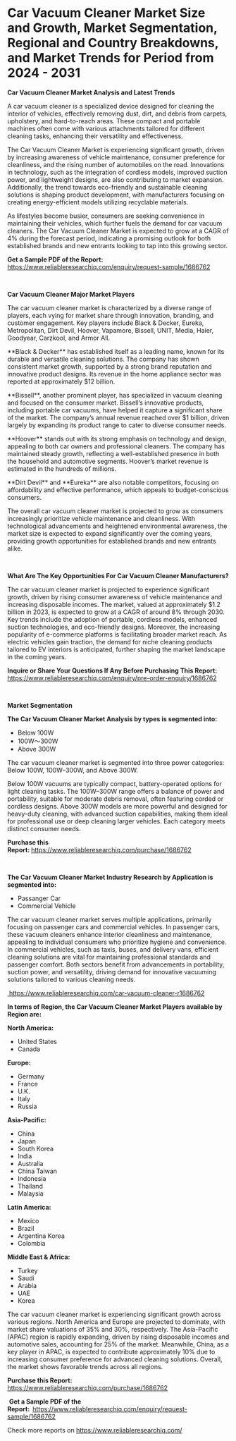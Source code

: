 <p><h1>Car Vacuum Cleaner Market Size and Growth, Market Segmentation, Regional and Country Breakdowns, and Market Trends for Period from 2024 -  2031</h1></p><p><strong>Car Vacuum Cleaner Market Analysis and Latest Trends</strong></p>
<p><p>A car vacuum cleaner is a specialized device designed for cleaning the interior of vehicles, effectively removing dust, dirt, and debris from carpets, upholstery, and hard-to-reach areas. These compact and portable machines often come with various attachments tailored for different cleaning tasks, enhancing their versatility and effectiveness.</p><p>The Car Vacuum Cleaner Market is experiencing significant growth, driven by increasing awareness of vehicle maintenance, consumer preference for cleanliness, and the rising number of automobiles on the road. Innovations in technology, such as the integration of cordless models, improved suction power, and lightweight designs, are also contributing to market expansion. Additionally, the trend towards eco-friendly and sustainable cleaning solutions is shaping product development, with manufacturers focusing on creating energy-efficient models utilizing recyclable materials.</p><p>As lifestyles become busier, consumers are seeking convenience in maintaining their vehicles, which further fuels the demand for car vacuum cleaners. The Car Vacuum Cleaner Market is expected to grow at a CAGR of 4% during the forecast period, indicating a promising outlook for both established brands and new entrants looking to tap into this growing sector.</p></p>
<p><strong>Get a Sample PDF of the Report:&nbsp;</strong> <a href="https://www.reliableresearchiq.com/enquiry/request-sample/1686762?utm_campaign=99&utm_medium=2&utm_source=Github&utm_content=ia&utm_term=31122024&utm_id=car-vacuum-cleaner">https://www.reliableresearchiq.com/enquiry/request-sample/1686762</a></p>
<p>&nbsp;</p>
<p><strong>Car Vacuum Cleaner Major Market Players</strong></p>
<p><p>The car vacuum cleaner market is characterized by a diverse range of players, each vying for market share through innovation, branding, and customer engagement. Key players include Black & Decker, Eureka, Metropolitan, Dirt Devil, Hoover, Vapamore, Bissell, UNIT, Media, Haier, Goodyear, Carzkool, and Armor All.</p><p>**Black & Decker** has established itself as a leading name, known for its durable and versatile cleaning solutions. The company has shown consistent market growth, supported by a strong brand reputation and innovative product designs. Its revenue in the home appliance sector was reported at approximately $12 billion.</p><p>**Bissell**, another prominent player, has specialized in vacuum cleaning and focused on the consumer market. Bissell’s innovative products, including portable car vacuums, have helped it capture a significant share of the market. The company’s annual revenue reached over $1 billion, driven largely by expanding its product range to cater to diverse consumer needs.</p><p>**Hoover** stands out with its strong emphasis on technology and design, appealing to both car owners and professional cleaners. The company has maintained steady growth, reflecting a well-established presence in both the household and automotive segments. Hoover’s market revenue is estimated in the hundreds of millions.</p><p>**Dirt Devil** and **Eureka** are also notable competitors, focusing on affordability and effective performance, which appeals to budget-conscious consumers.</p><p>The overall car vacuum cleaner market is projected to grow as consumers increasingly prioritize vehicle maintenance and cleanliness. With technological advancements and heightened environmental awareness, the market size is expected to expand significantly over the coming years, providing growth opportunities for established brands and new entrants alike.</p></p>
<p>&nbsp;</p>
<p><strong>What Are The Key Opportunities For Car Vacuum Cleaner Manufacturers?</strong></p>
<p><p>The car vacuum cleaner market is projected to experience significant growth, driven by rising consumer awareness of vehicle maintenance and increasing disposable incomes. The market, valued at approximately $1.2 billion in 2023, is expected to grow at a CAGR of around 8% through 2030. Key trends include the adoption of portable, cordless models, enhanced suction technologies, and eco-friendly designs. Moreover, the increasing popularity of e-commerce platforms is facilitating broader market reach. As electric vehicles gain traction, the demand for niche cleaning products tailored to EV interiors is anticipated, further shaping the market landscape in the coming years.</p></p>
<p><strong>Inquire or Share Your Questions If Any Before Purchasing This Report:</strong> <a href="https://www.reliableresearchiq.com/enquiry/pre-order-enquiry/1686762?utm_campaign=99&utm_medium=2&utm_source=Github&utm_content=ia&utm_term=31122024&utm_id=car-vacuum-cleaner">https://www.reliableresearchiq.com/enquiry/pre-order-enquiry/1686762</a></p>
<p>&nbsp;</p>
<p><strong>Market Segmentation</strong></p>
<p><strong>The Car Vacuum Cleaner Market Analysis by types is segmented into:</strong></p>
<p><ul><li>Below 100W</li><li>100W～300W</li><li>Above 300W</li></ul></p>
<p><p>The car vacuum cleaner market is segmented into three power categories: Below 100W, 100W–300W, and Above 300W. </p><p>Below 100W vacuums are typically compact, battery-operated options for light cleaning tasks. The 100W–300W range offers a balance of power and portability, suitable for moderate debris removal, often featuring corded or cordless designs. Above 300W models are more powerful and designed for heavy-duty cleaning, with advanced suction capabilities, making them ideal for professional use or deep cleaning larger vehicles. Each category meets distinct consumer needs.</p></p>
<p><strong>Purchase this Report:&nbsp;</strong><a href="https://www.reliableresearchiq.com/purchase/1686762?utm_campaign=99&utm_medium=2&utm_source=Github&utm_content=ia&utm_term=31122024&utm_id=car-vacuum-cleaner">https://www.reliableresearchiq.com/purchase/1686762</a></p>
<p>&nbsp;</p>
<p><strong>The Car Vacuum Cleaner Market Industry Research by Application is segmented into:</strong></p>
<p><ul><li>Passanger Car</li><li>Commercial Vehicle</li></ul></p>
<p><p>The car vacuum cleaner market serves multiple applications, primarily focusing on passenger cars and commercial vehicles. In passenger cars, these vacuum cleaners enhance interior cleanliness and maintenance, appealing to individual consumers who prioritize hygiene and convenience. In commercial vehicles, such as taxis, buses, and delivery vans, efficient cleaning solutions are vital for maintaining professional standards and passenger comfort. Both sectors benefit from advancements in portability, suction power, and versatility, driving demand for innovative vacuuming solutions tailored to various cleaning needs.</p></p>
<p><a href="https://www.reliableresearchiq.com/car-vacuum-cleaner-r1686762?utm_campaign=99&utm_medium=2&utm_source=Github&utm_content=ia&utm_term=31122024&utm_id=car-vacuum-cleaner">&nbsp;https://www.reliableresearchiq.com/car-vacuum-cleaner-r1686762</a></p>
<p><strong>In terms of Region, the Car Vacuum Cleaner Market Players available by Region are:</strong></p>
<p>
    <p> <strong> North America: </strong>
        <ul>
            <li>United States</li>
            <li>Canada</li>
        </ul>
        </p> 
    <p> <strong> Europe: </strong>
        <ul>
            <li>Germany</li>
            <li>France</li>
            <li>U.K.</li>
            <li>Italy</li>
            <li>Russia</li>
        </ul>
        </p> 
    <p> <strong> Asia-Pacific: </strong>
        <ul>
            <li>China</li>
            <li>Japan</li>
            <li>South Korea</li>
            <li>India</li>
            <li>Australia</li>
            <li>China Taiwan</li>
            <li>Indonesia</li>
            <li>Thailand</li>
            <li>Malaysia</li>
        </ul>
        </p> 
    <p> <strong> Latin America: </strong>
        <ul>
            <li>Mexico</li>
            <li>Brazil</li>
            <li>Argentina Korea</li>
            <li>Colombia</li>
        </ul>
        </p> 
    <p> <strong> Middle East & Africa: </strong>
        <ul>
            <li>Turkey</li>
            <li>Saudi</li>
            <li>Arabia</li>
            <li>UAE</li>
            <li>Korea</li>
        </ul>
    </p>
    </p>
<p><p>The car vacuum cleaner market is experiencing significant growth across various regions. North America and Europe are projected to dominate, with market share valuations of 35% and 30%, respectively. The Asia-Pacific (APAC) region is rapidly expanding, driven by rising disposable incomes and automotive sales, accounting for 25% of the market. Meanwhile, China, as a key player in APAC, is expected to contribute approximately 10% due to increasing consumer preference for advanced cleaning solutions. Overall, the market shows favorable trends across all regions.</p></p>
<p><strong>Purchase this Report: </strong><a href="https://www.reliableresearchiq.com/purchase/1686762?utm_campaign=99&utm_medium=2&utm_source=Github&utm_content=ia&utm_term=31122024&utm_id=car-vacuum-cleaner">https://www.reliableresearchiq.com/purchase/1686762</a></p>
<p>&nbsp;<strong>Get a Sample PDF of the Report:&nbsp;&nbsp;</strong><a href="https://www.reliableresearchiq.com/enquiry/request-sample/1686762?utm_campaign=99&utm_medium=2&utm_source=Github&utm_content=ia&utm_term=31122024&utm_id=car-vacuum-cleaner">https://www.reliableresearchiq.com/enquiry/request-sample/1686762</a></p>
<p><strong></strong></p>
<p>Check more reports on <a href="https://www.reliableresearchiq.com/?utm_campaign=99&utm_medium=2&utm_source=Github&utm_content=ia&utm_term=31122024&utm_id=car-vacuum-cleaner">https://www.reliableresearchiq.com/</a></p>